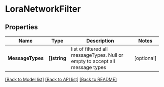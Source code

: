 # LoraNetworkFilter

## Properties

Name | Type | Description | Notes
------------ | ------------- | ------------- | -------------
**MessageTypes** | **[]string** | list of filtered all messageTypes. Null or empty to accept all message types | [optional] 

[[Back to Model list]](../README.md#documentation-for-models) [[Back to API list]](../README.md#documentation-for-api-endpoints) [[Back to README]](../README.md)


